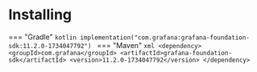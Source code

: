 # Installing

=== "Gradle"
    ```kotlin
    implementation("com.grafana:grafana-foundation-sdk:11.2.0-1734047792")
    ```
=== "Maven"
    ```xml
    <dependency>
        <groupId>com.grafana</groupId>
        <artifactId>grafana-foundation-sdk</artifactId>
        <version>11.2.0-1734047792</version>
    </dependency>
    ```
